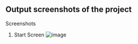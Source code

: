 ## Output screenshots of the project

Screenshots

1.	Start Screen
![image](https://user-images.githubusercontent.com/65600727/123570286-87c13180-d7e5-11eb-9c73-88fcdeef0dcd.png)






